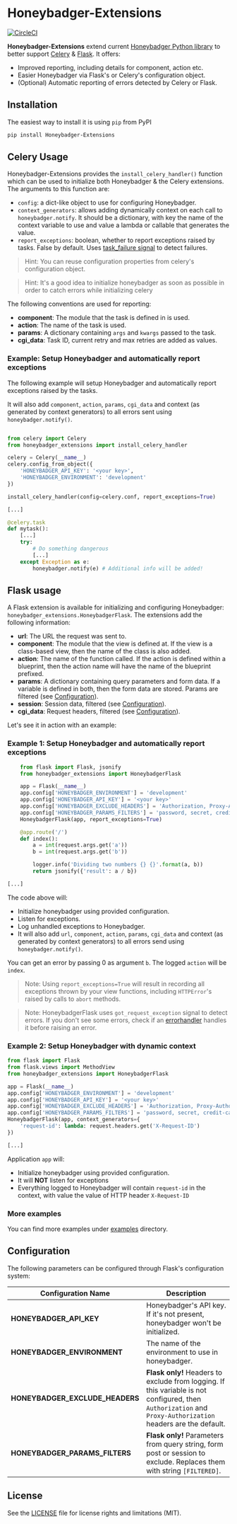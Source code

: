 
# Honeybadger-Extensions

[![CircleCI](https://img.shields.io/circleci/project/github/Workable/honeybadger-extensions.svg)](https://circleci.com/gh/Workable/honeybadger-extensions)

**Honeybadger-Extensions** extend current [Honeybadger Python library](https://github.com/honeybadger-io/honeybadger-python) to better
support [Celery](http://www.celeryproject.org/) & [Flask](http://flask.pocoo.org). It offers:

- Improved reporting, including details for component, action etc.
- Easier Honeybadger via Flask's or Celery's configuration object.
- (Optional) Automatic reporting of errors detected by Celery or Flask.

## Installation

The easiest way to install it is using ``pip`` from PyPI

```bash
pip install Honeybadger-Extensions
```


## Celery Usage

Honeybadger-Extensions provides the `install_celery_handler()` function which can be used to initialize both Honeybadger & the Celery extensions. The arguments to this function are:

- `config`: a dict-like object to use for configuring Honeybadger.
- `context_generators`: allows adding dynamically context on each call to `honeybadger.notify`.  It should be a dictionary, with key the name of the context variable to use and value a lambda or callable that generates the value.
- `report_exceptions`: boolean, whether to report exceptions raised by tasks. False by default. Uses [task_failure signal](http://docs.celeryproject.org/en/latest/userguide/signals.html#task-failure) to detect failures.


> Hint: You can reuse configuration properties from celery's configuration object.

> Hint: It's a good idea to initialize honeybadger as soon as possible in order to catch errors while initializing celery

The following conventions are used for reporting:

- **component**: The module that the task is defined in is used.
- **action**: The name of the task is used.
- **params**: A dictionary containing `args` and `kwargs` passed to the task.
- **cgi_data**: Task ID, current retry and max retries are added as values.

### Example: Setup Honeybadger and automatically report exceptions

The following example will setup Honeybadger and automatically report exceptions raised by the tasks.
 
It will also add `component`, `action`, `params`, `cgi_data` and context (as generated by context generators) to all errors sent using `honeybadger.notify()`. 

```python

from celery import Celery
from honeybadger_extensions import install_celery_handler

celery = Celery(__name__)
celery.config_from_object({
    'HONEYBADGER_API_KEY': '<your key>',
    'HONEYBADGER_ENVIRONMENT': 'development'
})

install_celery_handler(config=celery.conf, report_exceptions=True)

[...]

@celery.task
def mytask():
    [...]
    try:
        # Do something dangerous
        [...]
    except Exception as e:
        honeybadger.notify(e) # Additional info will be added!

```


## Flask usage

A Flask extension is available for initializing and configuring Honeybadger: `honeybadger_extensions.HoneybadgerFlask`. The extensions add the following information:

- **url**: The URL the request was sent to.
- **component**: The module that the view is defined at. If the view is a class-based view, then the name of the class is also added.
- **action**: The name of the function called. If the action is defined within a blueprint, then the action name will have the name of the blueprint prefixed.
- **params**: A dictionary containing query parameters and form data. If a variable is defined in both, then the form data are stored. Params are filtered (see [Configuration](#config)).
- **session**: Session data, filtered (see [Configuration](#config)).
- **cgi_data**: Request headers, filtered (see [Configuration](#config)).

Let's see it in action with an example:

### Example 1: Setup Honeybadger and automatically report exceptions

```python
    from flask import Flask, jsonify
    from honeybadger_extensions import HoneybadgerFlask

    app = Flask(__name__)
    app.config['HONEYBADGER_ENVIRONMENT'] = 'development'
    app.config['HONEYBADGER_API_KEY'] = '<your key>'
    app.config['HONEYBADGER_EXCLUDE_HEADERS'] = 'Authorization, Proxy-Authorization, X-Custom-Key'
    app.config['HONEYBADGER_PARAMS_FILTERS'] = 'password, secret, credit-card'
    HoneybadgerFlask(app, report_exceptions=True)

    @app.route('/')
    def index():
        a = int(request.args.get('a'))
        b = int(request.args.get('b'))

        logger.info('Dividing two numbers {} {}'.format(a, b))
        return jsonify({'result': a / b})

[...]

```

The code above will:

- Initialize honeybadger using provided configuration.
- Listen for exceptions.
- Log unhandled exceptions to Honeybadger.
- It will also add `url`, `component`, `action`, `params`, `cgi_data` and context (as generated by context generators) to all errors send using `honeybadger.notify()`. 

You can get an error by passing 0 as argument `b`. The logged `action` will be `index`.

> Note: Using `report_exceptions=True` will result in recording all exceptions thrown by your view functions, including `HTTPError`'s raised by calls to `abort` methods.

> Note: HoneybadgerFlask uses `got_request_exception` signal to detect errors. If you don't see some errors, check if an [errorhandler](http://flask.pocoo.org/docs/0.12/patterns/errorpages/#error-handlers) handles it before raising an error.


### Example 2: Setup Honeybadger with dynamic context

```python
from flask import Flask
from flask.views import MethodView
from honeybadger_extensions import HoneybadgerFlask

app = Flask(__name__)
app.config['HONEYBADGER_ENVIRONMENT'] = 'development'
app.config['HONEYBADGER_API_KEY'] = '<your key>'
app.config['HONEYBADGER_EXCLUDE_HEADERS'] = 'Authorization, Proxy-Authorization, X-Custom-Key'
app.config['HONEYBADGER_PARAMS_FILTERS'] = 'password, secret, credit-card'
HoneybadgerFlask(app, context_generators={
    'request-id': lambda: request.headers.get('X-Request-ID')
})

[...]

```


Application `app` will:

- Initialize honeybadger using provided configuration.
- It will **NOT** listen for exceptions
- Everything logged to Honeybadger will contain `request-id` in the context, with value the value of HTTP header `X-Request-ID`

### More examples

You can find more examples under [examples](examples/README.md) directory.

## <a name="config"></a>Configuration

The following parameters can be configured through Flask's configuration system:

| Configuration Name | Description |
| ------------------ | ----------- |
| **HONEYBADGER\_API\_KEY**|  Honeybadger's API key. If it's not present, honeybadger won't be initialized. |
| **HONEYBADGER_ENVIRONMENT** | The name of the environment to use in honeybadger. |
| **HONEYBADGER\_EXCLUDE\_HEADERS** | **Flask only!** Headers to exclude from logging. If this variable is not configured, then `Authorization` and `Proxy-Authorization` headers are the default. |
| **HONEYBADGER\_PARAMS\_FILTERS** | **Flask only!** Parameters from query string, form post or session to exclude. Replaces them with string `[FILTERED]`. |


## License

See the [LICENSE](LICENSE.md) file for license rights and limitations (MIT).

